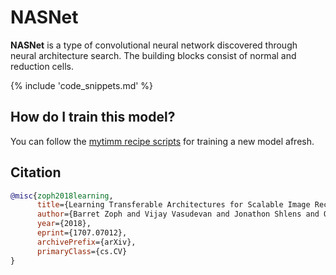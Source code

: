 # NASNet

**NASNet** is a type of convolutional neural network discovered through neural architecture search. The building blocks consist of normal and reduction cells.

{% include 'code_snippets.md' %}

## How do I train this model?

You can follow the [mytimm recipe scripts](https://rwightman.github.io/pytorch-image-models/scripts/) for training a new model afresh.

## Citation

```BibTeX
@misc{zoph2018learning,
      title={Learning Transferable Architectures for Scalable Image Recognition}, 
      author={Barret Zoph and Vijay Vasudevan and Jonathon Shlens and Quoc V. Le},
      year={2018},
      eprint={1707.07012},
      archivePrefix={arXiv},
      primaryClass={cs.CV}
}
```

<!--
Type: model-index
Collections:
- Name: NASNet
  Paper:
    Title: Learning Transferable Architectures for Scalable Image Recognition
    URL: https://paperswithcode.com/paper/learning-transferable-architectures-for
Models:
- Name: nasnetalarge
  In Collection: NASNet
  Metadata:
    FLOPs: 30242402862
    Parameters: 88750000
    File Size: 356056626
    Architecture:
    - Average Pooling
    - Batch Normalization
    - Convolution
    - Depthwise Separable Convolution
    - Dropout
    - ReLU
    Tasks:
    - Image Classification
    Training Techniques:
    - Label Smoothing
    - RMSProp
    - Weight Decay
    Training Data:
    - ImageNet
    Training Resources: 50x Tesla K40 GPUs
    ID: nasnetalarge
    Dropout: 0.5
    Crop Pct: '0.911'
    Momentum: 0.9
    Image Size: '331'
    Interpolation: bicubic
    Label Smoothing: 0.1
    RMSProp $\epsilon$: 1.0
  Code: https://github.com/rwightman/pytorch-image-models/blob/d8e69206be253892b2956341fea09fdebfaae4e3/mytimm/models/nasnet.py#L562
  Weights: http://data.lip6.fr/cadene/pretrainedmodels/nasnetalarge-a1897284.pth
  Results:
  - Task: Image Classification
    Dataset: ImageNet
    Metrics:
      Top 1 Accuracy: 82.63%
      Top 5 Accuracy: 96.05%
-->
